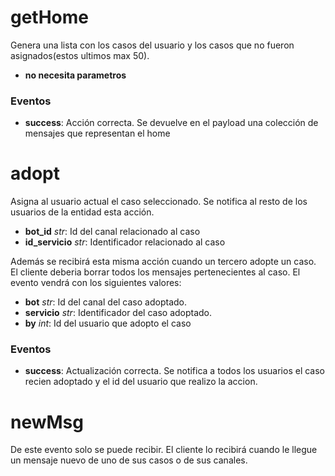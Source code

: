 # getHome

Genera una lista con los casos del usuario y los casos que no fueron asignados(estos ultimos max 50).

- **no necesita parametros**

### Eventos

- **success**: Acción correcta. Se devuelve en el payload una colección de mensajes que representan el home

# adopt

Asigna al usuario actual el caso seleccionado. Se notifica al resto de los usuarios de la entidad esta acción.

- **bot_id** _str_: Id del canal relacionado al caso
- **id_servicio** _str_: Identificador relacionado al caso

Además se recibirá esta misma acción cuando un tercero adopte un caso. El cliente deberia borrar todos los mensajes pertenecientes al caso. El evento vendrá con los siguientes valores:

- **bot** _str_: Id del canal del caso adoptado.
- **servicio** _str_: Identificador del caso adoptado.
- **by** _int_: Id del usuario que adopto el caso

### Eventos

- **success**: Actualización correcta. Se notifica a todos los usuarios el caso recien adoptado y el id del usuario que realizo la accion.

# newMsg

De este evento solo se puede recibir. El cliente lo recibirá cuando le llegue un mensaje nuevo de uno de sus casos o de sus canales.
